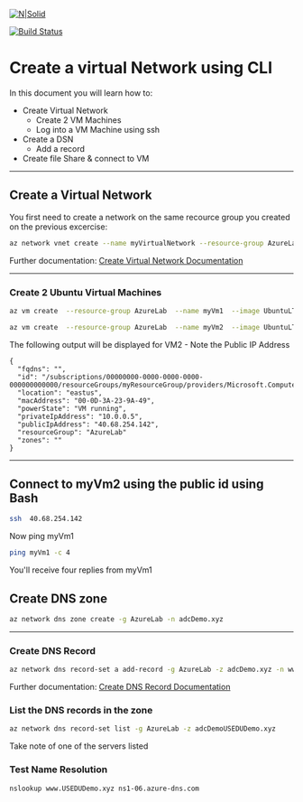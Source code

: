 [![N|Solid](https://cldup.com/dTxpPi9lDf.thumb.png)](https://nodesource.com/products/nsolid)

[![Build Status](https://travis-ci.org/joemccann/dillinger.svg?branch=master)](https://travis-ci.org/joemccann/dillinger)

# Create a virtual Network using CLI

In this document you will learn how to:

- Create  Virtual Network
  - Create 2 VM Machines
  - Log into a VM Machine using ssh
- Create a DSN
  - Add a record
- Create file Share & connect to VM

----

## Create a Virtual Network

You first need to create a network on the same recource group you created on the previous excercise:

```sh
az network vnet create --name myVirtualNetwork --resource-group AzureLab --subnet-name default
```
Further documentation:  [Create Virtual Network Documentation]

----

### Create 2 Ubuntu Virtual Machines

```sh
az vm create  --resource-group AzureLab  --name myVm1  --image UbuntuLTS --generate-ssh-keys --no-wait

az vm create  --resource-group AzureLab  --name myVm2  --image UbuntuLTS --generate-ssh-keys
```

The following output will be displayed for VM2 - Note the Public IP Address
~~~~~~~~~~
{
  "fqdns": "",
  "id": "/subscriptions/00000000-0000-0000-0000-000000000000/resourceGroups/myResourceGroup/providers/Microsoft.Compute/virtualMachines/Vm2",
  "location": "eastus",
  "macAddress": "00-0D-3A-23-9A-49",
  "powerState": "VM running",
  "privateIpAddress": "10.0.0.5",
  "publicIpAddress": "40.68.254.142",
  "resourceGroup": "AzureLab"
  "zones": ""
}
~~~~~~~~~~

----
## Connect to myVm2 using the public id using Bash

```sh
ssh  40.68.254.142
```

Now ping myVm1
```sh
ping myVm1 -c 4
```

You'll receive four replies from myVm1

## Create DNS zone

```sh
az network dns zone create -g AzureLab -n adcDemo.xyz
```
----

### Create DNS Record
```sh
az network dns record-set a add-record -g AzureLab -z adcDemo.xyz -n www -a 10.10.10.10
```
Further documentation: [Create DNS Record Documentation]

### List the DNS records in the zone

```sh
az network dns record-set list -g AzureLab -z adcDemoUSEDUDemo.xyz
```
Take note of one of the servers listed

### Test Name Resolution 
```sh
nslookup www.USEDUDemo.xyz ns1-06.azure-dns.com
```
[Create Virtual Network Documentation]: <https://docs.microsoft.com/en-us/azure/virtual-network/quick-create-portal>
[Create DNS Record Documentation]: <https://docs.microsoft.com/en-us/azure/dns/dns-getstarted-cli>

